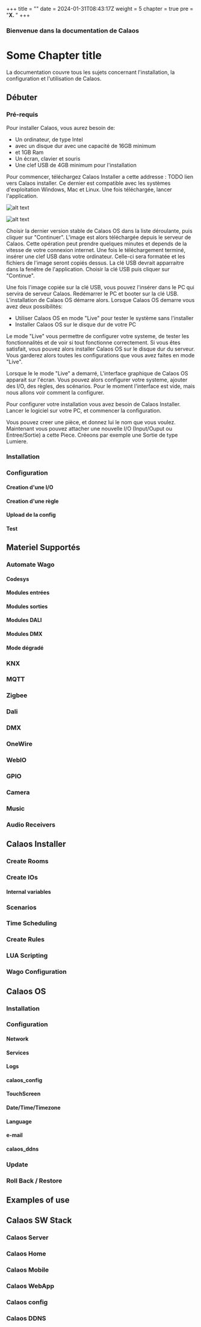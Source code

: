 +++
title = ""
date = 2024-01-31T08:43:17Z
weight = 5
chapter = true
pre = "<b>X. </b>"
+++

### Bienvenue dans la documentation de Calaos

# Some Chapter title

La documentation couvre tous les sujets concernant l'installation, la configuration et l'utilisation de Calaos.

## Débuter
### Pré-requis

Pour installer Calaos, vous aurez besoin de:
- Un ordinateur, de type Intel
- avec un disque dur avec une capacité de 16GB minimum
- et 1GB Ram
- Un écran, clavier et souris
- Une clef USB de 4GB minimum pour l'installation

Pour commencer, téléchargez Calaos Installer a cette addresse : TODO lien vers Calaos installer. Ce dernier est compatible avec les systèmes d'exploitation Windows, Mac et Linux.
Une fois téléchargée, lancer l'application.

![alt text](calaos_installer_fr.png)

![alt text](create_image_fr.png)

Choisir la dernier version stable de Calaos OS dans la liste déroulante, puis cliquer sur "Continuer".
L'image est alors téléchargée depuis le serveur de Calaos. Cette opération peut prendre quelques minutes et depends de la vitesse de votre connexion internet.
Une fois le téléchargement terminé, insérer une clef USB dans votre ordinateur. Celle-ci sera formatée et les fichiers de l'image seront copiés dessus.
La clé USB devrait apparraitre dans la fenêtre de l'application. Choisir la clé USB puis cliquer sur "Continue".

Une fois l'image copiée sur la clé USB, vous pouvez l'insérer dans le PC qui servira de serveur Calaos. Redémarrer le PC et booter sur la clé USB. L'installation de Calaos OS démarre alors.
Lorsque Calaos OS demarre vous avez deux possibilités:
- Utiliser Calaos OS en mode "Live" pour tester le système sans l'installer
- Installer Calaos OS sur le disque dur de votre PC

Le mode "Live" vous permettre de configurer votre systeme, de tester les fonctionnalités et de voir si tout fonctionne correctement. Si vous êtes satisfait, vous pouvez alors installer Calaos OS sur le disque dur du serveur. Vous garderez alors toutes les configurations que vous avez faites en mode "Live".

Lorsque le le mode "Live" a demarré, L'interface graphique de Calaos OS apparait sur l'écran. Vous pouvez alors configurer votre systeme, ajouter des I/O, des règles, des scénarios. Pour le moment l'interface est vide, mais nous allons voir comment la configurer.

Pour configurer votre installation vous avez besoin de Calaos Installer.
Lancer le logiciel sur votre PC, et commencer la configuration.

Vous pouvez creer une pièce, et donnez lui le nom que vous voulez.
Maintenant vous pouvez attacher une nouvelle I/O (Input/Ouput ou Entree/Sortie) a cette Piece.
Créeons par exemple une Sortie de type Lumiere.







### Installation
### Configuration
#### Creation d'une I/O
#### Creation d'une règle
#### Upload de la config
#### Test

## Materiel Supportés
### Automate Wago
#### Codesys
#### Modules entrées
#### Modules sorties
#### Modules DALI
#### Modules DMX
#### Mode dégradé

### KNX
### MQTT
### Zigbee
### Dali
### DMX
### OneWire
### WebIO
### GPIO
### Camera
### Music
### Audio Receivers

## Calaos Installer

### Create Rooms
### Create IOs
#### Internal variables
### Scenarios
### Time Scheduling
### Create Rules
### LUA Scripting
### Wago Configuration


## Calaos OS
### Installation
### Configuration
#### Network
#### Services
#### Logs
#### calaos_config
#### TouchScreen
#### Date/Time/Timezone
#### Language
#### e-mail


#### calaos_ddns
### Update
### Roll Back / Restore


## Examples of use
### 

## Calaos SW Stack
### Calaos Server
### Calaos Home
### Calaos Mobile
### Calaos WebApp
### Calaos config
### Calaos DDNS
